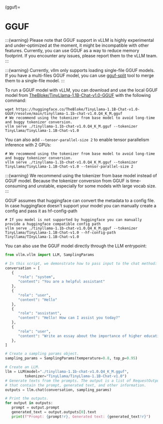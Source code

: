 (gguf)=

# GGUF

:::{warning}
Please note that GGUF support in vLLM is highly experimental and under-optimized at the moment, it might be incompatible with other features. Currently, you can use GGUF as a way to reduce memory footprint. If you encounter any issues, please report them to the vLLM team.
:::

:::{warning}
Currently, vllm only supports loading single-file GGUF models. If you have a multi-files GGUF model, you can use [gguf-split](https://github.com/ggerganov/llama.cpp/pull/6135) tool to merge them to a single-file model.
:::

To run a GGUF model with vLLM, you can download and use the local GGUF model from [TheBloke/TinyLlama-1.1B-Chat-v1.0-GGUF](https://huggingface.co/TheBloke/TinyLlama-1.1B-Chat-v1.0-GGUF) with the following command:

```console
wget https://huggingface.co/TheBloke/TinyLlama-1.1B-Chat-v1.0-GGUF/resolve/main/tinyllama-1.1b-chat-v1.0.Q4_K_M.gguf
# We recommend using the tokenizer from base model to avoid long-time and buggy tokenizer conversion.
vllm serve ./tinyllama-1.1b-chat-v1.0.Q4_K_M.gguf --tokenizer TinyLlama/TinyLlama-1.1B-Chat-v1.0
```

You can also add `--tensor-parallel-size 2` to enable tensor parallelism inference with 2 GPUs:

```console
# We recommend using the tokenizer from base model to avoid long-time and buggy tokenizer conversion.
vllm serve ./tinyllama-1.1b-chat-v1.0.Q4_K_M.gguf --tokenizer TinyLlama/TinyLlama-1.1B-Chat-v1.0 --tensor-parallel-size 2
```

:::{warning}
We recommend using the tokenizer from base model instead of GGUF model. Because the tokenizer conversion from GGUF is time-consuming and unstable, especially for some models with large vocab size.
:::

GGUF assumes that huggingface can convert the metadata to a config file. In case huggingface doesn't support your model you can manually create a config and pass it as hf-config-path

```console
# If you model is not supported by huggingface you can manually provide a huggingface compatible config path
vllm serve ./tinyllama-1.1b-chat-v1.0.Q4_K_M.gguf --tokenizer TinyLlama/TinyLlama-1.1B-Chat-v1.0 --hf-config-path Tinyllama/TInyLlama-1.1B-Chat-v1.0
```

You can also use the GGUF model directly through the LLM entrypoint:

```python
from vllm.vllm import LLM, SamplingParams

# In this script, we demonstrate how to pass input to the chat method:
conversation = [
   {
      "role": "system",
      "content": "You are a helpful assistant"
   },
   {
      "role": "user",
      "content": "Hello"
   },
   {
      "role": "assistant",
      "content": "Hello! How can I assist you today?"
   },
   {
      "role": "user",
      "content": "Write an essay about the importance of higher education.",
   },
]

# Create a sampling params object.
sampling_params = SamplingParams(temperature=0.8, top_p=0.95)

# Create an LLM.
llm = LLM(model="./tinyllama-1.1b-chat-v1.0.Q4_K_M.gguf",
         tokenizer="TinyLlama/TinyLlama-1.1B-Chat-v1.0")
# Generate texts from the prompts. The output is a list of RequestOutput objects
# that contain the prompt, generated text, and other information.
outputs = llm.chat(conversation, sampling_params)

# Print the outputs.
for output in outputs:
   prompt = output.prompt
   generated_text = output.outputs[0].text
   print(f"Prompt: {prompt!r}, Generated text: {generated_text!r}")
```
